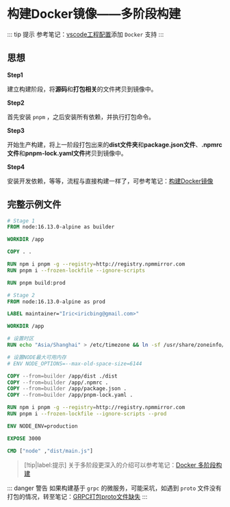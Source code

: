 # 构建Docker镜像——多阶段构建

::: tip 提示
参考笔记：[vscode工程配置](../配置篇/vscode工程配置.md)添加 `Docker` 支持
:::

## 思想

**Step1**

建立构建阶段，将**源码**和**打包相关**的文件拷贝到镜像中。

**Step2**

首先安装 `pnpm` ，之后安装所有依赖，并执行打包命令。

**Step3**

开始生产构建，将上一阶段打包出来的**dist文件夹**和**package.json文件**、**.npmrc文件**和**pnpm-lock.yaml文件**拷贝到镜像中。

**Step4**

安装开发依赖，等等，流程与直接构建一样了，可参考笔记：[构建Docker镜像](./构建Docker镜像.md)

## 完整示例文件

```Dockerfile
# Stage 1
FROM node:16.13.0-alpine as builder

WORKDIR /app

COPY . .

RUN npm i pnpm -g --registry=http://registry.npmmirror.com
RUN pnpm i --frozen-lockfile --ignore-scripts

RUN pnpm build:prod

# Stage 2
FROM node:16.13.0-alpine as prod

LABEL maintainer="Iric<iricbing@gmail.com>"

WORKDIR /app

# 设置时区
RUN echo "Asia/Shanghai" > /etc/timezone && ln -sf /usr/share/zoneinfo/Asia/Shanghai /etc/localtime 

# 设置NODE最大可用内存
# ENV NODE_OPTIONS=--max-old-space-size=6144

COPY --from=builder /app/dist ./dist
COPY --from=builder /app/.npmrc .
COPY --from=builder /app/package.json .
COPY --from=builder /app/pnpm-lock.yaml .

RUN npm i pnpm -g --registry=http://registry.npmmirror.com
RUN pnpm i --frozen-lockfile --ignore-scripts --prod

ENV NODE_ENV=production

EXPOSE 3000

CMD ["node" ,"dist/main.js"]
```

> [!tip|label:提示]
> 关于多阶段更深入的介绍可以参考笔记：[Docker 多阶段构建](../../../容器/Docker/镜像构建/多阶段构建.md)


::: danger 警告
如果构建基于 `grpc` 的微服务，可能采坑，如遇到 `proto` 文件没有打包的情况，转至笔记：[GRPC打包proto文件缺失](../填坑手册/grpc打包proto文件缺失.md)
:::
